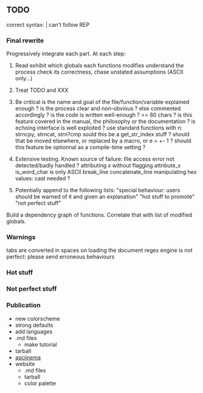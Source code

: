 ## TODO

correct syntax: | can't follow REP


### Final rewrite

Progressively integrate each part. At each step:

1. Read
    exhibit which globals each functions modifies
    understand the process
    check its correctness, chase unstated assumptions (ASCII only...)

2. Treat TODO and XXX

3. Be critical
    is the name and goal of the file/function/variable explained enough ?
    is the process clear and non-obvious ? else commented accordingly ?
    is the code is written well-enough ? <= 80 chars ?
    is this feature covered in the manual, the philosophy or the documentation ?
    is echoing interface is well exploited ?
    use standard functions with n: strncpy, strncat, strn?cmp
    sould this be a get_str_index stuff ?
    should that be moved elsewhere, or replaced by a macro, or e = +- 1 ?
    should this feature be optionnal as a compile-time setting ?

4. Extensive testing. Known source of failure:
    file access error not detected/badly handled ?
    attributing x without flagging attribute_x
    is_word_char is only ASCII
    break_line
    concatenate_line
    manipulating hex values: cast needed ?

5. Potentially append to the following lists:
    "special behaviour: users should be warned of it and given an explanation"
    "hot stuff to promote"
    "not perfect stuff"

Build a dependency graph of functions. Correlate that with list of modified
globals.


### Warnings

tabs are converted in spaces on loading the document
regex engine is not perfect: please send erroneous behaviours

### Hot stuff

### Not perfect stuff


### Publication

* new colorscheme
* strong defaults
* add languages
* .md files
    * make tutorial
* tarball
* [asciinema](https://asciinema.org)
* website
    * .md files
    * tarball
    * color palette
